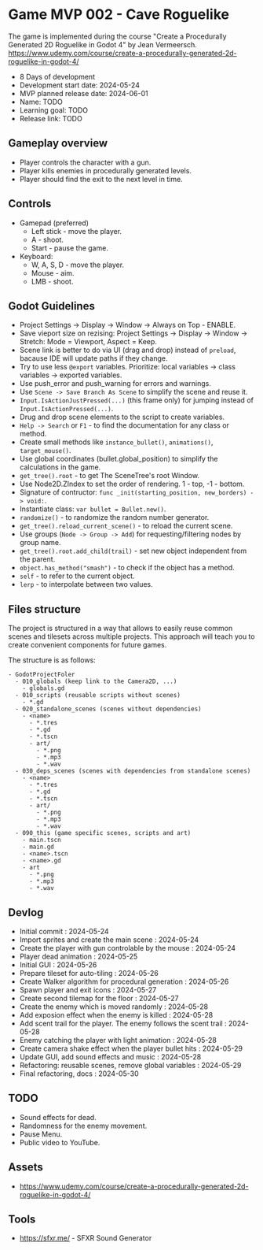 # Game MVP 002 - Cave Roguelike

The game is implemented during the course "Create a Procedurally Generated 2D Roguelike in Godot 4" by Jean Vermeersch.
https://www.udemy.com/course/create-a-procedurally-generated-2d-roguelike-in-godot-4/

- 8 Days of development
- Development start date: 2024-05-24
- MVP planned release date: 2024-06-01
- Name: TODO
- Learning goal: TODO
- Release link: TODO

## Gameplay overview

- Player controls the character with a gun.
- Player kills enemies in procedurally generated levels.
- Player should find the exit to the next level in time.

## Controls

- Gamepad (preferred)
  - Left stick - move the player.
  - A - shoot.
  - Start - pause the game.
- Keyboard:
  - W, A, S, D - move the player.
  - Mouse - aim.
  - LMB - shoot.

## Godot Guidelines

- Project Settings -> Display -> Window -> Always on Top - ENABLE.
- Save vieport size on rezising: Project Settings -> Display -> Window -> Stretch: Mode = Viewport, Aspect = Keep.
- Scene link is better to do via UI (drag and drop) instead of `preload`, bacause IDE will update paths if they change.
- Try to use less `@export` variables. Prioritize: local variables -> class variables -> exported variables.
- Use push_error and push_warning for errors and warnings.
- Use `Scene -> Save Branch As Scene` to simplify the scene and reuse it.
- `Input.IsActionJustPressed(...)` (this frame only) for jumping instead of `Input.IsActionPressed(...)`.
- Drug and drop scene elements to the script to create variables.
- `Help -> Search` or `F1` - to find the documentation for any class or method.
- Create small methods like `instance_bullet()`, `animations()`, `target_mouse()`.
- Use global coordinates (bullet.global_position) to simplify the calculations in the game.
- `get_tree().root` - to get The SceneTree's root Window.
- Use Node2D.ZIndex to set the order of rendering. 1 - top, -1 - bottom.
- Signature of contructor: `func _init(starting_position, new_borders) -> void:`.
- Instantiate class: `var bullet = Bullet.new()`.
- `randomize()` - to randomize the random number generator.
- `get_tree().reload_current_scene()` - to reload the current scene.
- Use groups (`Node -> Group -> Add`) for requesting/filtering nodes by group name.
- `get_tree().root.add_child(trail)` - set new object independent from the parent.
- `object.has_method("smash")` - to check if the object has a method.
- `self` - to refer to the current object.
- `lerp` - to interpolate between two values.

## Files structure

The project is structured in a way that allows to easily reuse common scenes and tilesets across multiple projects. This approach will teach you to create convenient components for future games.

The structure is as follows:

```
- GodotProjectFoler
  - 010_globals (keep link to the Camera2D, ...)
    - globals.gd
  - 010_scripts (reusable scripts without scenes)
    - *.gd
  - 020_standalone_scenes (scenes without dependencies)
    - <name>
      - *.tres
      - *.gd
      - *.tscn
      - art/
        - *.png
        - *.mp3
        - *.wav
  - 030_deps_scenes (scenes with dependencies from standalone scenes)
    - <name>
      - *.tres
      - *.gd
      - *.tscn
      - art/
        - *.png
        - *.mp3
        - *.wav
  - 090_this (game specific scenes, scripts and art)
    - main.tscn
    - main.gd
    - <name>.tscn
    - <name>.gd
    - art
      - *.png
      - *.mp3
      - *.wav
```

## Devlog

- Initial commit : 2024-05-24
- Import sprites and create the main scene : 2024-05-24
- Create the player with gun controlable by the mouse : 2024-05-24
- Player dead animation : 2024-05-25
- Initial GUI : 2024-05-26
- Prepare tileset for auto-tiling : 2024-05-26
- Create Walker algorithm for procedural generation : 2024-05-26
- Spawn player and exit icons : 2024-05-27
- Create second tilemap for the floor : 2024-05-27
- Create the enemy which is moved randomly : 2024-05-28
- Add exposion effect when the enemy is killed : 2024-05-28
- Add scent trail for the player. The enemy follows the scent trail : 2024-05-28
- Enemy catching the player with light animation : 2024-05-28
- Create camera shake effect when the player bullet hits : 2024-05-29
- Update GUI, add sound effects and music : 2024-05-28
- Refactoring: reusable scenes, remove global variables : 2024-05-29
- Final refactoring, docs : 2024-05-30

## TODO

- Sound effects for dead.
- Randomness for the enemy movement.
- Pause Menu.
- Public video to YouTube.

## Assets

- https://www.udemy.com/course/create-a-procedurally-generated-2d-roguelike-in-godot-4/

## Tools

- https://sfxr.me/ - SFXR Sound Generator
